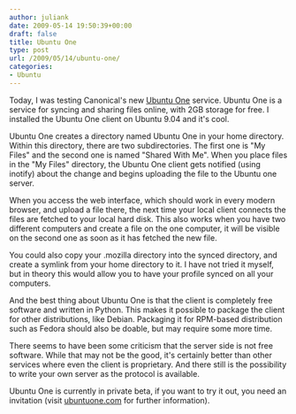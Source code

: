 ```yaml
---
author: juliank
date: 2009-05-14 19:50:39+00:00
draft: false
title: Ubuntu One
type: post
url: /2009/05/14/ubuntu-one/
categories:
- Ubuntu
---
```


Today, I was testing Canonical's new [Ubuntu One](http://ubuntuone.com/) service. Ubuntu One is a service for syncing and sharing files online, with 2GB storage for free. I installed the Ubuntu One client on Ubuntu 9.04 and it's cool.

Ubuntu One creates a directory named Ubuntu One in your home directory. Within this directory, there are two subdirectories. The first one is "My Files" and the second one is named "Shared With Me". When you place files in the "My Files" directory, the Ubuntu One client gets notified (using inotify) about the change and begins uploading the file to the Ubuntu one server.

When you access the web interface, which should work in every modern browser, and upload a file there, the next time your local client connects the files are fetched to your local hard disk. This also works when you have two different computers and create a file on the one computer, it will be visible on the second one as soon as it has fetched the new file.

You could also copy your .mozilla directory into the synced directory, and create a symlink from your home directory to it. I have not tried it myself, but in theory this would allow you to have your profile synced on all your computers.

And the best thing about Ubuntu One is that the client is completely free software and written in Python. This makes it possible to package the client for other distributions, like Debian. Packaging it for RPM-based distribution such as Fedora should also be doable, but may require some more time.

There seems to have been some criticism that the server side is not free software. While that may not be the good, it's certainly better than other services where even the client is proprietary. And there still is the possibility to write your own server as the protocol is available.

Ubuntu One is currently in private beta, if you want to try it out, you need an invitation (visit [ubuntuone.com](http://ubuntuone.com/) for further information).
